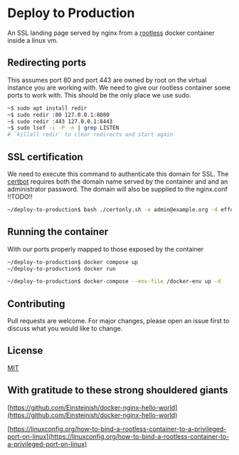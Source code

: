 # Deploy to Production

An SSL landing page served by nginx from a [rootless](https://docs.docker.com/engine/security/rootless/) docker container inside a linux vm.

## Redirecting ports

This assumes port 80 and port 443 are owned by root on the virtual instance you are working with. We need to give our rootless container some ports to work with. This should be the only place we use sudo.

```bash
~$ sudo apt install redir
~$ sudo redir :80 127.0.0.1:8080 
~$ sudo redir :443 127.0.0.1:8443
~$ sudo lsof -i -P -n | grep LISTEN
# `killall redir` to clear redirects and start again
```

## SSL certification 

We need to execute this command to authenticate this domain for SSL. The [certbot](https://certbot.eff.org/) requires both the domain name served by the container and and an administrator password. The domain will also be supplied to the nginx.conf !!TODO!!

```bash
~/deploy-to-production$ bash ./certonly.sh -e admin@example.org -d effortlessactuality.co.uk
```

## Running the container 

With our ports properly mapped to those exposed by the container

```bash
~/deploy-to-production$ docker compose up
~/deploy-to-production$ docker run 
```

```bash
~/deploy-to-production$ docker-compose --env-file /docker-env up -d
```

## Contributing

Pull requests are welcome. For major changes, please open an issue first
to discuss what you would like to change.


## License

[MIT](https://choosealicense.com/licenses/mit/)

## With gratitude to these strong shouldered giants
[https://github.com/Einsteinish/docker-nginx-hello-world](https://github.com/Einsteinish/docker-nginx-hello-world)

[https://linuxconfig.org/how-to-bind-a-rootless-container-to-a-privileged-port-on-linux](https://linuxconfig.org/how-to-bind-a-rootless-container-to-a-privileged-port-on-linux)



<!-- #
 #   Create a variable environment on Linux shell:

    export TAG=0.1.2

 #   Set variable inside docker-compose.yml

    db:
      image: "redis:${TAG}"

#    Verify if value was replaced

    docker-compose config


    https://stackoverflow.com/questions/29377853/how-can-i-use-environment-variables-in-docker-compose
 -->

